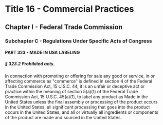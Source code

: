 
# Title 16 - Commercial Practices
## Chapter I - Federal Trade Commission
### Subchapter C - Regulations Under Specific Acts of Congress
#### PART 323 - MADE IN USA LABELING
##### § 323.2 Prohibited acts.

In connection with promoting or offering for sale any good or service, in or affecting commerce as "commerce" is defined in section 4 of the Federal Trade Commission Act, 15 U.S.C. 44, it is an unfair or deceptive act or practice within the meaning of section 5(a)(1) of the Federal Trade Commission Act, 15 U.S.C. 45(a)(1), to label any product as Made in the United States unless the final assembly or processing of the product occurs in the United States, all significant processing that goes into the product occurs in the United States, and all or virtually all ingredients or components of the product are made and sourced in the United States.
